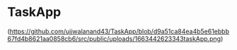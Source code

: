 # TaskApp
(https://github.com/ujjwalanand43/TaskApp/blob/d9a51ca84ea4b5e61ebbb67fd4b8621aa0858cb6/src/public/uploads/1663442623343taskApp.png)


